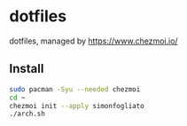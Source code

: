 # dotfiles
dotfiles, managed by https://www.chezmoi.io/

## Install
```bash
sudo pacman -Syu --needed chezmoi
cd ~
chezmoi init --apply simonfogliato
./arch.sh
```
